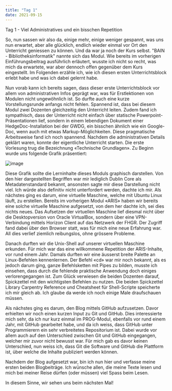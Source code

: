 ```yaml
---
title: "Tag 1"
date: 2021-09-15
---
```


Tag 1 - Viel Administratives und ein bisschen Repetition

So, nun sassen wir also da, einige mehr, einige weniger gespannt, was uns nun erwartet, aber alle glücklich, endlich wieder einmal vor Ort den Unterricht geniessen zu können. Und da war ja noch der Kurs selbst. "BAIN - Bibliotheksinformatik" nannte sich das Modul. Wie bereits im vorherigen Einführungsbeitrag ausführlich erläutert, wusste ich nicht so recht, was mich da erwartete, war aber dennoch offen gegenüber dem Kurs eingestellt. Im Folgenden erzähle ich, wie ich diesen ersten Unterrichtsblock erlebt habe und was ich dabei gelernt habe. 

Nun vorab kann ich bereits sagen, dass dieser erste Unterrichtsblock vor allem von administrativen Infos geprägt war, was für Erstlektionen von Modulen nicht ungewöhnlich ist. So durfte auch eine kurze Vorstellungsrunde anfangs nicht fehlen. Spannend ist, dass bei diesem Modul zwei Dozenten gleichzeitig den Unterricht leiten. Zudem fand ich sympathisch, dass der Unterricht nicht einfach über statische Powerpoint-Präsentationen lief, sondern in einem lebendigen Dokument einer HedgeDoc-Installation bei der GWDG, ein bisschen ähnlich wie ein Google-Doc, wenn auch mit etwas Markup-Möglichkeiten. Diese pragmatische Arbeitsweise fand ich noch spannend. 
Nachdem die administrativen Details geklärt waren, konnte der eigentliche Unterricht starten. Die erste Vorlesung trug die Bezeichnung «Technische Grundlagen». Zu Beginn wurde uns folgende Grafik präsentiert: 

![image](https://user-images.githubusercontent.com/81507183/135353844-fc517c9c-f703-468b-ad11-40f6a8bb3be0.png)

Diese Grafik sollte die Lerninhalte dieses Moduls graphisch darstellen. Von den hier dargestellten Begriffen war mir lediglich Dublin Core als Metadatenstandard bekannt, ansonsten sagte mir diese Darstellung nicht viel. Ich würde also definitiv nicht unterfordert werden, dachte ich mir. 
Als nächstes ging es darum, eine virtuelle Maschine, welche mit Ubuntu Linux läuft, zu erstellen. Bereits im vorherigen Modul «ARIS» haben wir bereits eine solche virtuelle Maschine aufgesetzt, von dem her dachte ich, sei dies nichts neues. Das Aufsetzen der virtuellen Maschine lief diesmal nicht über die Desktopversion von Oracle VirtualBox, sondern über eine VPN-Verbindung mittels Horizon Client auf das Netzwerk der FHGR. Der Zugriff fand dabei über den Browser statt, was für mich eine neue Erfahrung war. All dies verlief ziemlich reibungslos, ohne grössere Probleme.

Danach durften wir die Unix-Shell auf unserer virtuellen Maschine erkunden. Für mich war das eine willkommene Repetition der ARIS-Inhalte, vor rund einem Jahr. Damals durften wir eine äusserst breite Palette an Linux-Befehlen kennenlernen. Der Befehl «cd» war mir noch bekannt, als es jedoch darum ging, ganze Befehlsketten mit Pipes zu bilden, musste ich einsehen, dass durch die fehlende praktische Anwendung doch einiges verlorengegangen ist. Zum Glück verwiesen die beiden Dozenten darauf, Spickzettel mit den wichtigsten Befehlen zu nutzen. Die beiden Spickzettel Library Carpentry Reference und Cheatsheet für Shell-Scripte speicherte ich mir gleich ab. Ich glaube da werde ich noch einige Male draufschauen müssen. 

Als nächstes ging es darum, den Blog mittels GitHub aufzusetzen. Davor erhielten wir noch einen kurzen Input zu Git und GitHub. Dies interessierte mich sehr, da ich nur kurz einmal im PROG-Modul, ebenfalls vor rund einem Jahr, mit GitHub gearbeitet habe, und da ich weiss, dass GitHub unter Programmierern ein sehr verbreitetes Repositorium ist. Dabei wurde vor allem auch auf den Unterschied zwischen Git und GitHub eingegangen, welcher mir zuvor nicht bewusst war. Für mich gab es davor keinen Unterschied, nun weiss ich, dass Git die Software und GitHub die Plattform ist, über welche die Inhalte publiziert werden können. 

Nachdem der Blog aufgesetzt war, bin ich nun hier und verfasse meine ersten beiden Blogbeiträge. Ich wünsche allen, die meine Texte lesen und mich bei meiner Reise dürfen (oder müssen) viel Spass beim Lesen. 

In diesem Sinne, wir sehen uns beim nächsten Mal!

